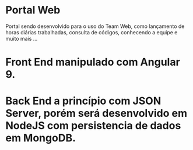 # Portal Web
Portal sendo desenvolvido para o uso do Team Web, como lançamento de horas diárias trabalhadas, consulta de códigos, conhecendo a equipe e muito mais ...

# Front End manipulado com Angular 9.
  
# Back End a princípio com JSON Server, porém será desenvolvido em NodeJS com persistencia de dados em MongoDB.
